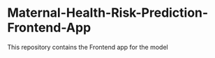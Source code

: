 # Maternal-Health-Risk-Prediction-Frontend-App
This repository contains the Frontend app for the model
